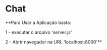 # Chat

**Para Usar a Aplicação basta:

1 - executar o arquivo 'server.js'

2 - Abrir navegador na URL 'localhost:8000'**
